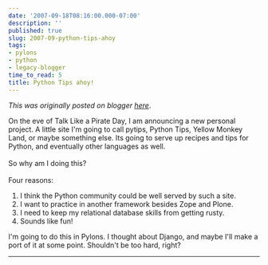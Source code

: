 ```yaml
---
date: '2007-09-18T08:16:00.000-07:00'
description: ''
published: true
slug: 2007-09-python-tips-ahoy
tags:
- pylons
- python
- legacy-blogger
time_to_read: 5
title: Python Tips ahoy!
---
```


*This was originally posted on blogger [here](https://pydanny.blogspot.com/2007/09/python-tips-ahoy.html)*.

On the eve of Talk Like a Pirate Day, I am announcing a new personal project.  A little site I'm going to call pytips, Python Tips, Yellow Monkey Land, or maybe something else.  Its going to serve up recipes and tips for Python, and eventually other languages as well.<br /><br />So why am I doing this?<br /><br />Four reasons:<br /><ol><li>I think the Python community could be well served by such a site.  </li><li>I want to practice in another framework besides Zope and Plone.</li><li>I need to keep my relational database skills  from getting rusty.</li><li>Sounds like fun! </li></ol>I'm going to do this in Pylons.  I thought about Django, and maybe I'll make a port of it at some point.  Shouldn't be too hard, right?

---

